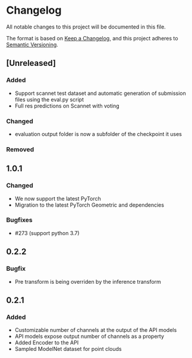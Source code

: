 # Changelog
All notable changes to this project will be documented in this file.

The format is based on [Keep a Changelog](https://keepachangelog.com/en/1.0.0/),
and this project adheres to [Semantic Versioning](https://semver.org/spec/v2.0.0.html).

## [Unreleased]

### Added
- Support scannet test dataset and automatic generation of submission files using the eval.py script
- Full res predictions on Scannet with voting

### Changed
- evaluation output folder is now a subfolder of the checkpoint it uses

### Removed


## 1.0.1

### Changed
- We now support the latest PyTorch
- Migration to the latest PyTorch Geometric and dependencies

### Bugfixes
- #273 (support python 3.7)

## 0.2.2
### Bugfix
- Pre transform is being overriden by the inference transform

## 0.2.1
### Added
- Customizable number of channels at the output of the API models
- API models expose output number of channels as a property
- Added Encoder to the API
- Sampled ModelNet dataset for point clouds
